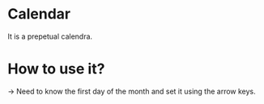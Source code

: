 # Calendar

It is a prepetual calendra.

# How to use it?

-> Need to know the first day of the month and set it using the arrow keys.
